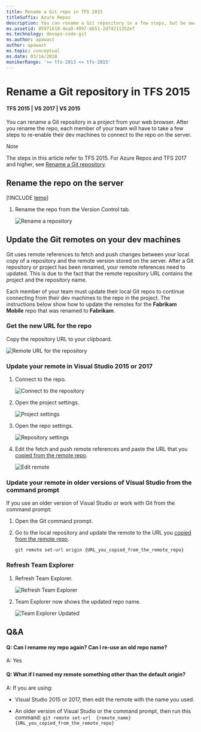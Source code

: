 ```yaml
---
title: Rename a Git repo in TFS 2015
titleSuffix: Azure Repos
description: You can rename a Git repository in a few steps, but be aware that your team will have to take a few more steps to adapt to the change.
ms.assetid: 05971618-4ea9-4997-bb51-2d74211352ef
ms.technology: devops-code-git 
ms.author: apawast
author: apawast
ms.topic: conceptual
ms.date: 03/14/2018
monikerRange: '>= tfs-2013 <= tfs-2015'
---
```



#  Rename a Git repository in TFS 2015
#### TFS 2015 | VS 2017 | VS 2015

You can rename a Git repository in a project from your web browser. After you rename the repo, each member of your team will have to take a few steps to re-enable their dev machines to connect to the repo on the server.

>[!NOTE]
>The steps in this article refer to TFS 2015. For Azure Repos and TFS 2017 and higher, see [Rename a Git repository](repo-rename.md).

## Rename the repo on the server

[!INCLUDE [temp](includes/steps-open-control-panel-team-project.md)]

1. Rename the repo from the Version Control tab.

   ![Rename a repository](media/repo-rename/AdminVC.png)

## Update the Git remotes on your dev machines

Git uses remote references to fetch and push changes between your local copy of a repository and the remote version stored on the server. After a Git repository or project has been renamed, your remote references need to updated. This is due to the fact that the remote repository URL contains the project and the repository name. 

Each member of your team must update their local Git repos to continue connecting from their dev machines to the repo in the project. The instructions below show how to update the remotes for the **Fabrikam Mobile** repo that was renamed to **Fabrikam**.

<a name="copy_remote_repo_url"></a>
### Get the new URL for the repo

Copy the repository URL to your clipboard.

![Remote URL for the repository](media/share-your-code-in-git-xcode/newrepocopycloneurl.png)

### Update your remote in Visual Studio 2015 or 2017

1. Connect to the repo.

   ![Connect to the repository](media/repo-rename/RepoConnect.png)
 
2. Open the project settings.
 
   ![Project settings](media/repo-rename/ProjectSettings.png)

3. Open the repo settings.

   ![Repository settings](media/repo-rename/RepoSettings.png)

4. Edit the fetch and push remote references and paste the URL that you [copied from the remote repo](#copy_remote_repo_url).

   ![Edit remote](media/repo-rename/EditRepoSettings.png)

### Update your remote in older versions of Visual Studio from the command prompt

If you use an older version of Visual Studio or work with Git from the command prompt:

1. Open the Git command prompt.

2. Go to the local repository and update the remote to the URL you [copied from the remote repo](#copy_remote_repo_url).

    ```git remote set-url origin {URL_you_copied_from_the_remote_repo}```

### Refresh Team Explorer

1. Refresh Team Explorer.

   ![Refresh Team Explorer](media/repo-rename/RefreshTeamExplorer.png)

2. Team Explorer now shows the updated repo name. 

   ![Team Explorer Updated](media/repo-rename/Result.png)

## Q&A

<!-- BEGINSECTION class="m-qanda" -->

#### Q: Can I rename my repo again? Can I re-use an old repo name?

A: Yes

#### Q: What if I named my remote something other than the default origin?

A: If you are using:

 * Visual Studio 2015 or 2017, then edit the remote with the name you used. 

 * An older version of Visual Studio or the command prompt, then run this command: ```git remote set-url  {remote_name} {URL_you_copied_from_the_remote_repo}```


<!-- ENDSECTION -->
